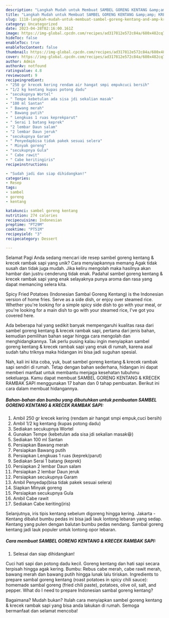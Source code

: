 ```yaml
---
description: "Langkah Mudah untuk Membuat SAMBEL GORENG KENTANG &amp;amp; KRECEK RAMBAK SAPI yang Enak, Mantap"
title: "Langkah Mudah untuk Membuat SAMBEL GORENG KENTANG &amp;amp; KRECEK RAMBAK SAPI yang Enak, Mantap"
slug: 1118-langkah-mudah-untuk-membuat-sambel-goreng-kentang-and-amp-krecek-rambak-sapi-yang-enak-mantap
category: Uncategorized
date: 2023-04-28T02:16:00.161Z
image: https://img-global.cpcdn.com/recipes/ad317812e572c84a/680x482cq70/sambel-goreng-kentang-krecek-rambak-sapi-foto-resep-utama.jpg
hideToc: false
enableToc: true
enableTocContent: false
thumbnail: https://img-global.cpcdn.com/recipes/ad317812e572c84a/680x482cq70/sambel-goreng-kentang-krecek-rambak-sapi-foto-resep-utama.jpg
cover: https://img-global.cpcdn.com/recipes/ad317812e572c84a/680x482cq70/sambel-goreng-kentang-krecek-rambak-sapi-foto-resep-utama.jpg
author: Admin
authorAv: notfound
ratingvalue: 4.8
reviewcount: 9
recipeingredient:
- "250 gr krecek kering rendam air hangat smpi empukcuci bersih"
- "1/2 kg kentang kupas potong dadu"
- "secukupnya Wortel"
- " Tempe kebetulan ada sisa jdi sekalian masak"
- "100 ml Santan"
- " Bawang merah"
- " Bawang putih"
- " Lengkuas 1 ruas keprekparut"
- " Serai 1 batang keprek"
- "2 lembar Daun salam"
- "2 lembar Daun jeruk"
- "secukupnya Garam"
- " Penyedapbisa tidak pakek sesuai selera"
- " Minyak goreng"
- "secukupnya Gula"
- " Cabe rawit"
- " Cabe keritingiris"
recipeinstructions:

- "Sudah jadi dan siap dihidangkan!"
categories:
- Resep
tags:
- sambel
- goreng
- kentang

katakunci: sambel goreng kentang 
nutrition: 274 calories
recipecuisine: Indonesian
preptime: "PT29M"
cooktime: "PT51M"
recipeyield: "3"
recipecategory: Dessert

---
```



Selamat Pagi Anda sedang mencari ide resep sambel goreng kentang &amp; krecek rambak sapi yang unik? Cara menyiapkannya memang Agak tidak susah dan tidak juga mudah. Jika keliru mengolah maka hasilnya akan hambar dan justru cenderung tidak enak. Padahal sambel goreng kentang &amp; krecek rambak sapi yang enak selayaknya punya aroma dan rasa yang dapat memancing selera kita.


Spicy Fried Potatoes (Indonesian Sambal Goreng Kentang) is the Indonesian version of home fries. Serve as a side dish, or enjoy over steamed rice. Whether you&#39;re looking for a simple spicy side dish to go with your meal, or you&#39;re looking for a main dish to go with your steamed rice, I&#39;ve got you covered here.

Ada beberapa hal yang sedikit banyak mempengaruhi kualitas rasa dari sambel goreng kentang &amp; krecek rambak sapi, pertama dari jenis bahan, kemudian pemilihan bahan segar hingga cara mengolah dan menghidangkannya. Tak perlu pusing kalau ingin menyiapkan sambel goreng kentang &amp; krecek rambak sapi yang enak di rumah, karena asal sudah tahu triknya maka hidangan ini bisa jadi suguhan spesial.


Nah, kali ini kita coba, yuk, buat sambel goreng kentang &amp; krecek rambak sapi sendiri di rumah. Tetap dengan bahan sederhana, hidangan ini dapat memberi manfaat untuk membantu menjaga kesehatan tubuhmu sekeluarga. Kamu dapat membuat SAMBEL GORENG KENTANG &amp; KRECEK RAMBAK SAPI menggunakan 17 bahan dan 0 tahap pembuatan. Berikut ini cara dalam membuat hidangannya.

<!--inarticleads1-->

##### Bahan-bahan dan bumbu yang dibutuhkan untuk pembuatan SAMBEL GORENG KENTANG &amp; KRECEK RAMBAK SAPI:

1. Ambil 250 gr krecek kering (rendam air hangat smpi empuk,cuci bersih)
1. Ambil 1/2 kg kentang (kupas potong dadu)
1. Sediakan secukupnya Wortel
1. Gunakan  Tempe (kebetulan ada sisa jdi sekalian masak😆)
1. Sediakan 100 ml Santan
1. Persiapkan  Bawang merah
1. Persiapkan  Bawang putih
1. Persiapkan  Lengkuas 1 ruas (keprek/parut)
1. Sediakan  Serai 1 batang (keprek)
1. Persiapkan 2 lembar Daun salam
1. Persiapkan 2 lembar Daun jeruk
1. Persiapkan secukupnya Garam
1. Ambil  Penyedap(bisa tidak pakek sesuai selera)
1. Siapkan  Minyak goreng
1. Persiapkan secukupnya Gula
1. Ambil  Cabe rawit
1. Sediakan  Cabe keriting(iris)


Selanjutnya, iris tipis kentang sebelum digoreng hingga kering. Jakarta - Kentang dibalut bumbu pedas ini bisa jadi lauk lontong lebaran yang sedap. Kentang yang pulen dengan balutan bumbu pedas nendang. Sambal goreng kentang jadi lauk populer untuk lontong opor lebaran. 

<!--inarticleads2-->

##### Cara membuat SAMBEL GORENG KENTANG &amp; KRECEK RAMBAK SAPI:


1. Selesai dan siap dihidangkan!

Cuci hati sapi dan potong dadu kecil. Goreng kentang dan hati sapi secara terpisah hingga agak kering. Bumbu: Rebus cabe merah, cabe rawit merah, bawang merah dan bawang putih hingga lunak lalu tiriskan. Ingredients to prepare sambal goreng kentang (roast potatoes in spicy chili sauce): homemade sambal goreng (fried chili paste), potatoes, olive oil, salt, and pepper. What do I need to prepare Indonesian sambal goreng kentang? 

Bagaimana? Mudah bukan? Itulah cara menyiapkan sambel goreng kentang &amp; krecek rambak sapi yang bisa anda lakukan di rumah. Semoga bermanfaat dan selamat mencoba!
